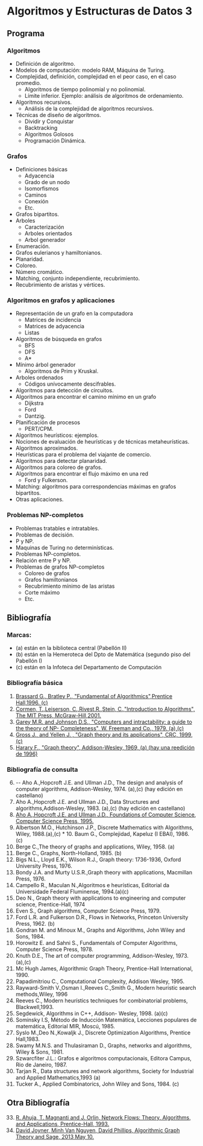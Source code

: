 Algoritmos y Estructuras de Datos 3
===================================

Programa
--------

### Algoritmos
* Definición de algoritmo. 
* Modelos de computación: modelo RAM, Máquina de Turing.
* Complejidad, definición, complejidad en el peor caso, en el caso promedio.
	* Algoritmos de tiempo polinomial y no polinomial. 
	* Límite inferior. Ejemplo: análisis de algoritmos de ordenamiento.
* Algoritmos recursivos.
	* Análisis de la complejidad de algoritmos recursivos.
* Técnicas de diseño de algoritmos.
	* Dividir y Conquistar 
	* Backtracking
	* Algoritmos Golosos
	* Programación Dinámica.

### Grafos
* Definiciones básicas
	* Adyacencia
	* Grado de un nodo
	* Isomorfismos
	* Caminos
	* Conexión
	* Etc. 
* Grafos bipartitos. 
* Arboles
	* Caracterización
	* Arboles orientados
	* Arbol generador
* Enumeración. 
* Grafos eulerianos y hamiltonianos. 
* Planaridad. 
* Coloreo. 
* Número cromático. 
* Matching, conjunto independiente, recubrimiento. 
* Recubrimiento de aristas y vértices.

### Algoritmos en grafos y aplicaciones
* Representación de un grafo en la computadora 
	* Matrices de incidencia
	* Matrices de adyacencia
	* Listas
* Algoritmos de búsqueda en grafos 
	* BFS
	* DFS
	* A* 
* Mínimo árbol generador 
	* Algoritmos de Prim y Kruskal. 
* Arboles ordenados 
	* Códigos unívocamente descifrables. 
* Algoritmos para detección de circuitos. 
* Algoritmos para encontrar el camino mínimo en un grafo 
	* Dijkstra
	* Ford
	* Dantzig. 
* Planificación de procesos
	* PERT/CPM.
* Algoritmos heurísticos: ejemplos. 
* Nociones de evaluación de heurísticas y de técnicas metaheurísticas. 
* Algoritmos aproximados. 
* Heurísticas para el problema del viajante de comercio. 
* Algoritmos para detectar planaridad. 
* Algoritmos para coloreo de grafos. 
* Algoritmos para encontrar el flujo máximo en una red 
	* Ford y Fulkerson. 
* Matching: algoritmos para correspondencias máximas en grafos bipartitos. 
* Otras aplicaciones.

### Problemas NP-completos
* Problemas tratables e intratables.
* Problemas de decisión.
* P y NP.
* Maquinas de Turing no determinísticas.
* Problemas NP-completos.
* Relación entre P y NP.
* Problemas de grafos NP-completos
	* Coloreo de grafos
	* Grafos hamiltonianos 
	* Recubrimiento mínimo de las aristas
	* Corte máximo
	* Etc.

Bibliografía
------------

### Marcas:
* (a) están en la biblioteca central (Pabellón II)
* (b) están en la Hemeroteca del Dpto de Matemática (segundo piso del Pabellón I)
* (c) están en la Infoteca del Departamento de Computación

### Bibliografía básica
1. [Brassard G., Bratley P., "Fundamental of Algorithmics",Prentice Hall,1996. (c)](bibliografia/brassard_fundamental-of-algorithmics.pdf)
2. [Cormen, T.,Leiserson, C.,Rivest,R.,Stein, C.,"Introduction to Algorithms", The MIT Press, McGraw-Hill,2001.](bibliografia/cormen_introduction-to-algorithms_3rd-edition.pdf)
3. [Garey M.R. and Johnson D.S., "Computers and intractability: a guide to the theory of NP- Completeness", W. Freeman and Co., 1979. (a),(c)](bibliografia/garey-johnson_computers-and-intractability-a-guide-to-the-theory-of-NP-completeness.pdf)
4. [Gross J., and Yellen J. , "Graph theory and its applications", CRC, 1999, (c)](bibliografia/gross-yellen-zhang_handbook-of-graph-theory_2nd-edition.pdf)
5. [Harary F., "Graph theory", Addison-Wesley, 1969, (a) (hay una reedición de 1996)](bibliografia/harary_graph-theory.pdf)

### Bibliografía de consulta
6. -- Aho A.,Hopcroft J.E. and Ullman J.D., The design and analysis of computer algorithms, Addison-Wesley, 1974. (a),(c) (hay edición en castellano)
7. Aho A.,Hopcroft J.E. and Ullman J.D., Data Structures and algorithms,Addison-Wesley, 1983. (a),(c) (hay edición en castellano)
8. [Aho A.,Hopcroft J.E. and Ullman J.D., Foundations of Computer Science, Computer Science Press, 1995.](bibliografia/aho-ullman_foundations-of-computer-science.pdf)
9. Albertson M.O., Hutchinson J.P., Discrete Mathematics with Algorithms, Wiley, 1988.(a),(c) * 10. Baum G., Complejidad, Kapeluz (I EBAI), 1986. (c)
11. Berge C.,The theory of graphs and applications, Wiley, 1958. (a)
12. Berge C., Graphs, North-Holland, 1985. (b)
13. Bigs N.L., Lloyd E.K., Wilson R.J., Graph theory: 1736-1936, Oxford University Press, 1976.
14. Bondy J.A. and Murty U.S.R.,Graph theory with applications, Macmillan Press, 1976.
15. Campello R., Maculan N.,Algoritmos e heurísticas, Editorial da Universidade Federal Fluminense, 1994.(a)(c)
16. Deo N., Graph theory with applications to engineering and computer science, Prentice-Hall, 1974
17. Even S., Graph algorithms, Computer Science Press, 1979.
18. Ford L.R. and Fulkerson D.R., Flows in Networks, Princeton University Press, 1962. (b)
19. Gondran M. and Minoux M., Graphs and Algorithms, John Wiley and Sons, 1984.
20. Horowitz E. and Sahni S., Fundamentals of Computer Algorithms, Computer Science Press, 1978.
21. Knuth D.E., The art of computer programming, Addison-Wesley, 1973. (a),(c)
22. Mc Hugh James, Algorithmic Graph Theory, Prentice-Hall International, 1990.
23. Papadimitriou C., Computational Complexity, Addison Wesley, 1995.
24. Rayward-Smith V.,Osman I.,Reeves C.,Smith G., Modern heuristic search methods,Wiley, 1996
25. Reeves C., Modern heurístics techniques for combinatorial problems, Blackwell,1993.
26. Segdewick, Algorithms in C++, Addison- Wesley, 1998. (a)(c)
27. Sominsky I.S, Método de Inducción Matemática, Lecciones populares de matemática, Editorial MIR, Moscú, 1985.
28. Syslo M.,Deo N.,Kowaljk J., Discrete Optimization Algorithms, Prentice Hall,1983.
29. Swamy M.N.S. and Thulasiraman D., Graphs, networks and algorithms, Wiley & Sons, 1981.
30. Szwarcfiter J.L.: Grafos e algoritmos computacionais, Editora Campus, Rio de Janeiro, 1987.
31. Tarjan R., Data structures and network algorithms, Society for Industrial and Applied Mathematics,1993 (a)
32. Tucker A., Applied Combinatorics, John Wiley and Sons, 1984. (c)

## Otra Bibliografía
33. [R. Ahuja, T. Magnanti and J. Orlin, Network Flows: Theory, Algorithms, and Applications, Prentice-Hall, 1993.](bibliografia/ahuja-magnanti-orlin_network-flows-theory-algorithms-and-applications.pdf)
34. [David Joyner, Minh Van Nguyen, David Phillips, Algorithmic Graph Theory and Sage, 2013 May 10.](bibliografia/joyner-nguyen-cohen_algorithmic-graph-theory.pdf)